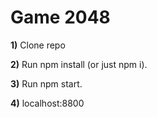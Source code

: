 # Game 2048

<p><b>1)</b> Clone repo</p>
<p><b>2)</b> Run npm install (or just npm i).</p>
<p><b>3)</b> Run npm start.</p>
<p><b>4)</b> localhost:8800</p>
